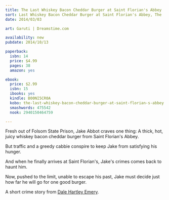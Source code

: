 ```yaml
---
title: The Last Whiskey Bacon Cheddar Burger at Saint Florian's Abbey
sort: Last Whiskey Bacon Cheddar Burger at Saint Florian's Abbey, The
date: 2014/03/03

art: Garuti | Dreamstime.com

availability: new
pubdate: 2014/10/13

paperback:
  isbn: 14
  price: $4.99
  pages: 38
  amazon: yes

ebook:
  price: $2.99
  isbn: 15
  ibooks: yes
  kindle: B00NI5CR0A
  kobo: the-last-whiskey-bacon-cheddar-burger-at-saint-florian-s-abbey
  smashwords: 475542
  nook: 2940150464759

---
```

Fresh out of Folsom State Prison,
Jake Abbot craves one thing:
A thick, hot, juicy whiskey bacon cheddar burger
from Saint Florian's Abbey.

But traffic and a greedy cabbie
conspire to keep Jake from satisfying his hunger.

And when he finally arrives at Saint Florian's,
Jake's crimes comes back to haunt him.

Now,
pushed to the limit,
unable to escape his past,
Jake must decide
just how far he will go
for one good burger.

A short crime story
from [Dale Hartley Emery](http://dalehartleyemery.com/).
